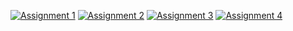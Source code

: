 [![Assignment 1](https://img.shields.io/badge/Open-Assignment%201-blue)](Assignment1.md)
[![Assignment 2](https://img.shields.io/badge/Open-Assignment%201-blue)](Assignment2.md)
[![Assignment 3](https://img.shields.io/badge/Open-Assignment%201-blue)](Assignment3.md)
[![Assignment 4](https://img.shields.io/badge/Open-Assignment%201-blue)](Assignment4.md)
